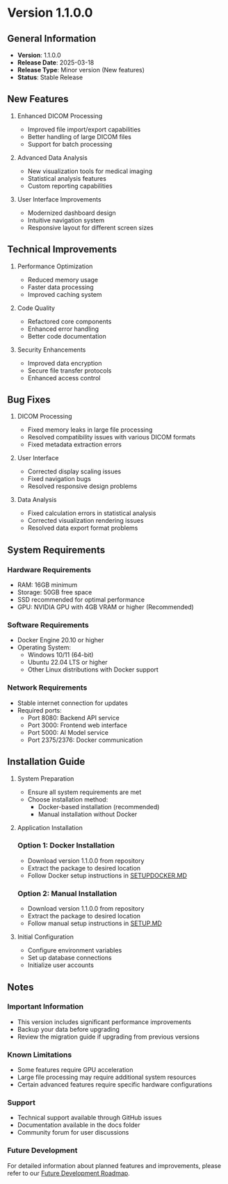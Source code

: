 # Version 1.1.0.0

## General Information

- **Version**: 1.1.0.0
- **Release Date**: 2025-03-18
- **Release Type**: Minor version (New features)
- **Status**: Stable Release

## New Features

1. Enhanced DICOM Processing

   - Improved file import/export capabilities
   - Better handling of large DICOM files
   - Support for batch processing

2. Advanced Data Analysis

   - New visualization tools for medical imaging
   - Statistical analysis features
   - Custom reporting capabilities

3. User Interface Improvements
   - Modernized dashboard design
   - Intuitive navigation system
   - Responsive layout for different screen sizes

## Technical Improvements

1. Performance Optimization

   - Reduced memory usage
   - Faster data processing
   - Improved caching system

2. Code Quality

   - Refactored core components
   - Enhanced error handling
   - Better code documentation

3. Security Enhancements
   - Improved data encryption
   - Secure file transfer protocols
   - Enhanced access control

## Bug Fixes

1. DICOM Processing

   - Fixed memory leaks in large file processing
   - Resolved compatibility issues with various DICOM formats
   - Fixed metadata extraction errors

2. User Interface

   - Corrected display scaling issues
   - Fixed navigation bugs
   - Resolved responsive design problems

3. Data Analysis
   - Fixed calculation errors in statistical analysis
   - Corrected visualization rendering issues
   - Resolved data export format problems

## System Requirements

### Hardware Requirements

- RAM: 16GB minimum
- Storage: 50GB free space
- SSD recommended for optimal performance
- GPU: NVIDIA GPU with 4GB VRAM or higher (Recommended)

### Software Requirements

- Docker Engine 20.10 or higher
- Operating System:
  - Windows 10/11 (64-bit)
  - Ubuntu 22.04 LTS or higher
  - Other Linux distributions with Docker support

### Network Requirements

- Stable internet connection for updates
- Required ports:
  - Port 8080: Backend API service
  - Port 3000: Frontend web interface
  - Port 5000: AI Model service
  - Port 2375/2376: Docker communication

## Installation Guide

1. System Preparation

   - Ensure all system requirements are met
   - Choose installation method:
     - Docker-based installation (recommended)
     - Manual installation without Docker

2. Application Installation

   ### Option 1: Docker Installation

   - Download version 1.1.0.0 from repository
   - Extract the package to desired location
   - Follow Docker setup instructions in [SETUPDOCKER.MD](../../SETUPDOCKER.md)

   ### Option 2: Manual Installation

   - Download version 1.1.0.0 from repository
   - Extract the package to desired location
   - Follow manual setup instructions in [SETUP.MD](../../SETUP.md)

3. Initial Configuration
   - Configure environment variables
   - Set up database connections
   - Initialize user accounts

## Notes

### Important Information

- This version includes significant performance improvements
- Backup your data before upgrading
- Review the migration guide if upgrading from previous versions

### Known Limitations

- Some features require GPU acceleration
- Large file processing may require additional system resources
- Certain advanced features require specific hardware configurations

### Support

- Technical support available through GitHub issues
- Documentation available in the docs folder
- Community forum for user discussions

### Future Development

For detailed information about planned features and improvements, please refer to our [Future Development Roadmap](FUTURE_ROADMAP.md).

